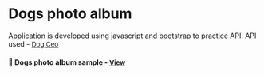 
# Dogs photo album

Application is developed using javascript and bootstrap to practice API. API used -  <a href="https://dog.ceo/dog-api/" style="font-size:small;">Dog Ceo</a>

<h4>🔹  Dogs photo album sample - <a href="https://simonakom.github.io/dogs-api/dogs-photo-album.html" style="font-size:small;">View</a><h4>




